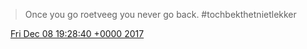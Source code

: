 > Once you go roetveeg you never go back\. \#tochbekthetnietlekker

<img src="../../media/tweet.ico" width="12" /> [Fri Dec 08 19:28:40 +0000 2017](https://twitter.com/DromerDenker/status/939215168218763268)